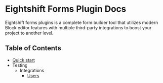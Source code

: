 # Eightshift Forms Plugin Docs

Eightshift forms plugins is a complete form builder tool that utilizes modern Block editor features with multiple third-party integrations to boost your project to another level.

## Table of Contents

* [Quick start](../README.md)
* Testing
	* Integrations
		* [Users](testing/integrations/users.md)
